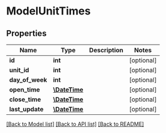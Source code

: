 # ModelUnitTimes

## Properties
Name | Type | Description | Notes
------------ | ------------- | ------------- | -------------
**id** | **int** |  | [optional] 
**unit_id** | **int** |  | [optional] 
**day_of_week** | **int** |  | [optional] 
**open_time** | [**\DateTime**](\DateTime.md) |  | [optional] 
**close_time** | [**\DateTime**](\DateTime.md) |  | [optional] 
**last_update** | [**\DateTime**](\DateTime.md) |  | [optional] 

[[Back to Model list]](../README.md#documentation-for-models) [[Back to API list]](../README.md#documentation-for-api-endpoints) [[Back to README]](../README.md)


